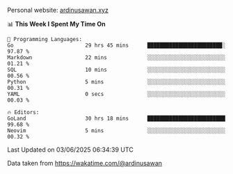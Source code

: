 Personal website: [ardinusawan.xyz](https://ardinusawan.xyz)

<!--START_SECTION:waka-->
📊 **This Week I Spent My Time On** 

```text
💬 Programming Languages: 
Go                       29 hrs 45 mins      ████████████████████████░   97.87 % 
Markdown                 22 mins             ░░░░░░░░░░░░░░░░░░░░░░░░░   01.21 % 
SQL                      10 mins             ░░░░░░░░░░░░░░░░░░░░░░░░░   00.56 % 
Python                   5 mins              ░░░░░░░░░░░░░░░░░░░░░░░░░   00.31 % 
YAML                     0 secs              ░░░░░░░░░░░░░░░░░░░░░░░░░   00.03 % 

🔥 Editors: 
GoLand                   30 hrs 18 mins      █████████████████████████   99.68 % 
Neovim                   5 mins              ░░░░░░░░░░░░░░░░░░░░░░░░░   00.32 % 
```


 Last Updated on 03/06/2025 06:34:39 UTC
<!--END_SECTION:waka-->
Data taken from https://wakatime.com/@ardinusawan
